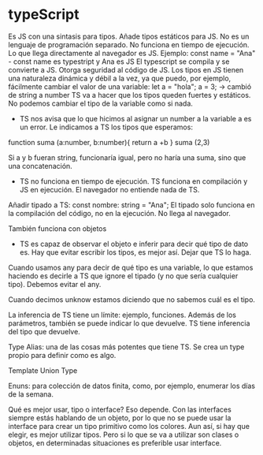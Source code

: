 # typeScript

Es JS con una sintasis para tipos. Añade tipos estáticos para JS. No es un lenguaje de programación separado.
No funciona en tiempo de ejecución. Lo que llega directamente al navegador es JS. Ejemplo:
const name = "Ana" - const name es typestript y Ana es JS
El typescript se compila y se convierte a JS.
Otorga seguridad al código de JS.
Los tipos en JS tienen una naturaleza dinámica y débil a la vez, ya que puedo, por ejemplo, fácilmente cambiar el valor de una variable:
let a = "hola";
a = 3; -> cambió de string a number
TS va a hacer que los tipos queden fuertes y estáticos. No podemos cambiar el tipo de la variable como si nada.

- TS nos avisa que lo que hicimos al asignar un number a la variable a es un error.
  Le indicamos a TS los tipos que esperamos:

function suma (a:number, b:number){
return a +b
}
suma (2,3)

Si a y b fueran string, funcionaría igual, pero no haría una suma, sino que una concatenación.

- TS no funciona en tiempo de ejecución. TS funciona en compilación y JS en ejecución. El navegador no entiende nada de TS.

Añadir tipado a TS:
const nombre: string = "Ana";
El tipado solo funciona en la compilación del código, no en la ejecución. No llega al navegador.

También funciona con objetos

- TS es capaz de observar el objeto e inferir para decir qué tipo de dato es.
  Hay que evitar escribir los tipos, es mejor así. Dejar que TS lo haga.

Cuando usamos any para decir de qué tipo es una variable, lo que estamos haciendo es decirle a TS que ignore el tipado (y no que sería cualquier tipo). Debemos evitar el any.

Cuando decimos unknow estamos diciendo que no sabemos cuál es el tipo.

La inferencia de TS tiene un límite: ejemplo, funciones.
Además de los parámetros, también se puede indicar lo que devuelve. TS tiene inferencia del tipo que devuelve.

Type Alias: una de las cosas más potentes que tiene TS.
Se crea un type propio para definir como es algo.

Template Union Type

Enuns: para colección de datos finita, como, por ejemplo, enumerar los días de la semana.

Qué es mejor usar, tipo o interface? Eso depende.
Con las interfaces siempre estás hablando de un objeto, por lo que no se puede usar la interface para crear un tipo primitivo como los colores.
Aun así, si hay que elegir, es mejor utilizar tipos. Pero si lo que se va a utilizar son clases o objetos, en determinadas situaciones es preferible usar interface.
